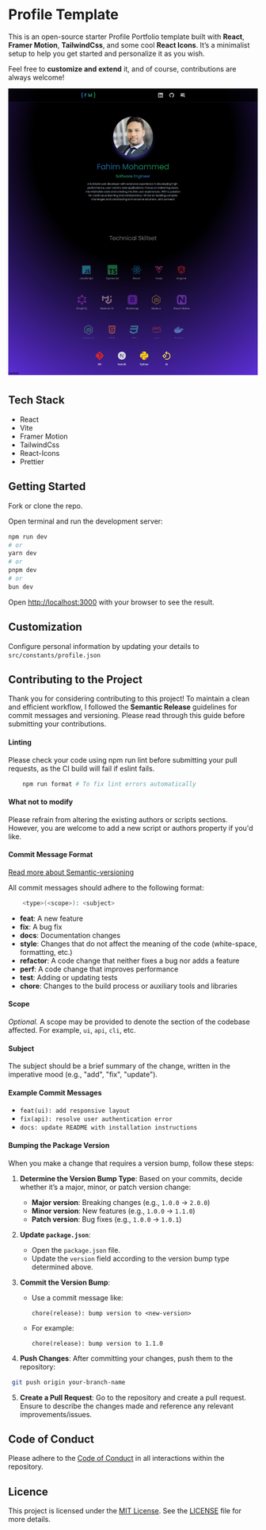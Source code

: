 # Profile Template

This is an open-source starter Profile Portfolio template built with **React**, **Framer Motion**, **TailwindCss**, and some cool **React Icons**. It’s a minimalist setup to help you get started and personalize it as you wish.

Feel free to **customize and extend** it, and of course, contributions are always welcome!

![Profile Template](preview.png)

## Tech Stack

- React
- Vite
- Framer Motion
- TailwindCss
- React-Icons
- Prettier

## Getting Started

Fork or clone the repo.

Open terminal and run the development server:

```bash
npm run dev
# or
yarn dev
# or
pnpm dev
# or
bun dev
```

Open [http://localhost:3000](http://localhost:3000) with your browser to see the result.

## Customization

Configure personal information by updating your details to `src/constants/profile.json`

## Contributing to the Project

Thank you for considering contributing to this project! To maintain a clean and efficient workflow, I followed the **Semantic Release** guidelines for commit messages and versioning. Please read through this guide before submitting your contributions.

#### Linting

Please check your code using npm run lint before submitting your pull requests, as the CI build will fail if eslint fails.

```bash
	npm run format # To fix lint errors automatically
```

#### What not to modify

Please refrain from altering the existing authors or scripts sections. However, you are welcome to add a new script or authors property if you'd like.

#### Commit Message Format

[Read more about Semantic-versioning](https://github.com/angular/angular/blob/main/CONTRIBUTING.md#-commit-message-format)

All commit messages should adhere to the following format:

```bash
	<type>(<scope>): <subject>
```

- **feat**: A new feature
- **fix**: A bug fix
- **docs**: Documentation changes
- **style**: Changes that do not affect the meaning of the code (white-space, formatting, etc.)
- **refactor**: A code change that neither fixes a bug nor adds a feature
- **perf**: A code change that improves performance
- **test**: Adding or updating tests
- **chore**: Changes to the build process or auxiliary tools and libraries

#### Scope

_Optional._ A scope may be provided to denote the section of the codebase affected. For example, `ui`, `api`, `cli`, etc.

#### Subject

The subject should be a brief summary of the change, written in the imperative mood (e.g., "add", "fix", "update").

#### Example Commit Messages

- `feat(ui): add responsive layout`
- `fix(api): resolve user authentication error`
- `docs: update README with installation instructions`

#### Bumping the Package Version

When you make a change that requires a version bump, follow these steps:

1. **Determine the Version Bump Type**: Based on your commits, decide whether it’s a major, minor, or patch version change:

   - **Major version**: Breaking changes (e.g., `1.0.0` → `2.0.0`)
   - **Minor version**: New features (e.g., `1.0.0` → `1.1.0`)
   - **Patch version**: Bug fixes (e.g., `1.0.0` → `1.0.1`)

2. **Update `package.json`**:

   - Open the `package.json` file.
   - Update the `version` field according to the version bump type determined above.

3. **Commit the Version Bump**:

   - Use a commit message like:
     ```
     chore(release): bump version to <new-version>
     ```
   - For example:
     ```
     chore(release): bump version to 1.1.0
     ```

4. **Push Changes**: After committing your changes, push them to the repository:

```bash
 git push origin your-branch-name
```

5. **Create a Pull Request**: Go to the repository and create a pull request. Ensure to describe the changes made and reference any relevant improvements/issues.

## Code of Conduct

Please adhere to the [Code of Conduct](CODE_OF_CONDUCT.md) in all interactions within the repository.

## Licence

This project is licensed under the [MIT License](LICENSE). See the [LICENSE](LICENSE) file for more details.
